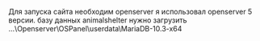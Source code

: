 Для запуска сайта необходим openserver я использовал openserver 5 версии.
базу данных animalshelter нужно загрузить ...\Openserver\OSPanel\userdata\MariaDB-10.3-x64
